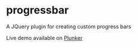 # progressbar
A JQuery plugin for creating custom progress bars

Live demo available on [Plunker](https://plnkr.co/xRvcT08CEyytBcnhJ01A)
